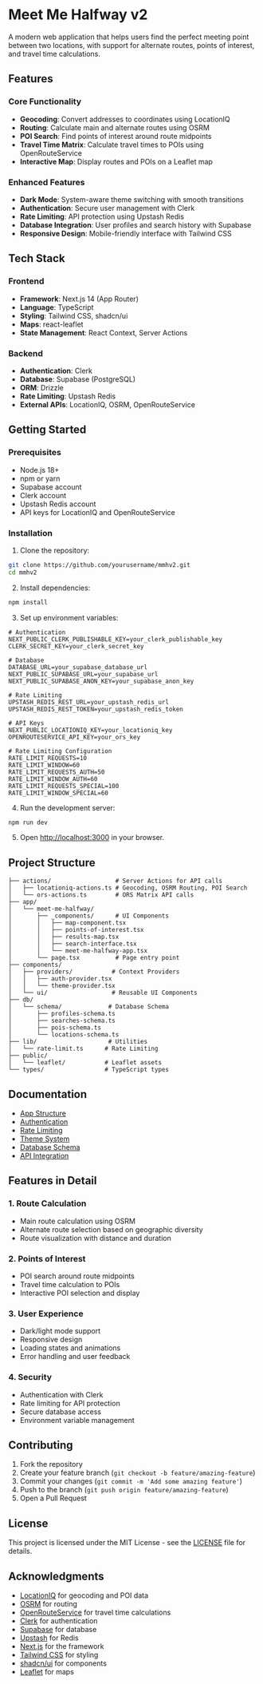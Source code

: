 # Meet Me Halfway v2

A modern web application that helps users find the perfect meeting point between two locations, with support for alternate routes, points of interest, and travel time calculations.

## Features

### Core Functionality
- **Geocoding**: Convert addresses to coordinates using LocationIQ
- **Routing**: Calculate main and alternate routes using OSRM
- **POI Search**: Find points of interest around route midpoints
- **Travel Time Matrix**: Calculate travel times to POIs using OpenRouteService
- **Interactive Map**: Display routes and POIs on a Leaflet map

### Enhanced Features
- **Dark Mode**: System-aware theme switching with smooth transitions
- **Authentication**: Secure user management with Clerk
- **Rate Limiting**: API protection using Upstash Redis
- **Database Integration**: User profiles and search history with Supabase
- **Responsive Design**: Mobile-friendly interface with Tailwind CSS

## Tech Stack

### Frontend
- **Framework**: Next.js 14 (App Router)
- **Language**: TypeScript
- **Styling**: Tailwind CSS, shadcn/ui
- **Maps**: react-leaflet
- **State Management**: React Context, Server Actions

### Backend
- **Authentication**: Clerk
- **Database**: Supabase (PostgreSQL)
- **ORM**: Drizzle
- **Rate Limiting**: Upstash Redis
- **External APIs**: LocationIQ, OSRM, OpenRouteService

## Getting Started

### Prerequisites
- Node.js 18+
- npm or yarn
- Supabase account
- Clerk account
- Upstash Redis account
- API keys for LocationIQ and OpenRouteService

### Installation

1. Clone the repository:
```bash
git clone https://github.com/yourusername/mmhv2.git
cd mmhv2
```

2. Install dependencies:
```bash
npm install
```

3. Set up environment variables:
```env
# Authentication
NEXT_PUBLIC_CLERK_PUBLISHABLE_KEY=your_clerk_publishable_key
CLERK_SECRET_KEY=your_clerk_secret_key

# Database
DATABASE_URL=your_supabase_database_url
NEXT_PUBLIC_SUPABASE_URL=your_supabase_url
NEXT_PUBLIC_SUPABASE_ANON_KEY=your_supabase_anon_key

# Rate Limiting
UPSTASH_REDIS_REST_URL=your_upstash_redis_url
UPSTASH_REDIS_REST_TOKEN=your_upstash_redis_token

# API Keys
NEXT_PUBLIC_LOCATIONIQ_KEY=your_locationiq_key
OPENROUTESERVICE_API_KEY=your_ors_key

# Rate Limiting Configuration
RATE_LIMIT_REQUESTS=10
RATE_LIMIT_WINDOW=60
RATE_LIMIT_REQUESTS_AUTH=50
RATE_LIMIT_WINDOW_AUTH=60
RATE_LIMIT_REQUESTS_SPECIAL=100
RATE_LIMIT_WINDOW_SPECIAL=60
```

4. Run the development server:
```bash
npm run dev
```

5. Open [http://localhost:3000](http://localhost:3000) in your browser.

## Project Structure

```
├── actions/                  # Server Actions for API calls
│   ├── locationiq-actions.ts # Geocoding, OSRM Routing, POI Search
│   └── ors-actions.ts        # ORS Matrix API calls
├── app/
│   └── meet-me-halfway/
│       ├── _components/      # UI Components
│       │   ├── map-component.tsx
│       │   ├── points-of-interest.tsx
│       │   ├── results-map.tsx
│       │   ├── search-interface.tsx
│       │   └── meet-me-halfway-app.tsx
│       └── page.tsx          # Page entry point
├── components/
│   ├── providers/           # Context Providers
│   │   ├── auth-provider.tsx
│   │   └── theme-provider.tsx
│   └── ui/                  # Reusable UI Components
├── db/
│   └── schema/             # Database Schema
│       ├── profiles-schema.ts
│       ├── searches-schema.ts
│       ├── pois-schema.ts
│       └── locations-schema.ts
├── lib/                    # Utilities
│   └── rate-limit.ts      # Rate Limiting
├── public/
│   └── leaflet/           # Leaflet assets
└── types/                 # TypeScript types
```

## Documentation

- [App Structure](app-structure.md)
- [Authentication](auth-docs.md)
- [Rate Limiting](rate-limit-docs.md)
- [Theme System](theme-docs.md)
- [Database Schema](db-schema-docs.md)
- [API Integration](api-docs.md)

## Features in Detail

### 1. Route Calculation
- Main route calculation using OSRM
- Alternate route selection based on geographic diversity
- Route visualization with distance and duration

### 2. Points of Interest
- POI search around route midpoints
- Travel time calculation to POIs
- Interactive POI selection and display

### 3. User Experience
- Dark/light mode support
- Responsive design
- Loading states and animations
- Error handling and user feedback

### 4. Security
- Authentication with Clerk
- Rate limiting for API protection
- Secure database access
- Environment variable management

## Contributing

1. Fork the repository
2. Create your feature branch (`git checkout -b feature/amazing-feature`)
3. Commit your changes (`git commit -m 'Add some amazing feature'`)
4. Push to the branch (`git push origin feature/amazing-feature`)
5. Open a Pull Request

## License

This project is licensed under the MIT License - see the [LICENSE](LICENSE) file for details.

## Acknowledgments

- [LocationIQ](https://locationiq.com/) for geocoding and POI data
- [OSRM](http://project-osrm.org/) for routing
- [OpenRouteService](https://openrouteservice.org/) for travel time calculations
- [Clerk](https://clerk.com/) for authentication
- [Supabase](https://supabase.com/) for database
- [Upstash](https://upstash.com/) for Redis
- [Next.js](https://nextjs.org/) for the framework
- [Tailwind CSS](https://tailwindcss.com/) for styling
- [shadcn/ui](https://ui.shadcn.com/) for components
- [Leaflet](https://leafletjs.com/) for maps
